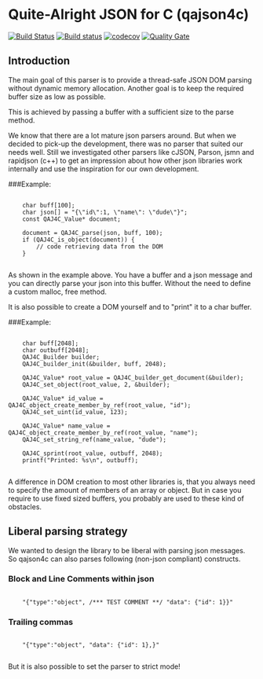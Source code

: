 # Quite-Alright JSON for C (qajson4c)

[![Build Status](https://travis-ci.org/USESystemEngineeringBV/qajson4c.svg?branch=master)](https://travis-ci.org/USESystemEngineeringBV/qajson4c) [![Build status](https://ci.appveyor.com/api/projects/status/9imof268cwquh463?svg=true)](https://ci.appveyor.com/project/DeHecht/qajson4c) [![codecov](https://codecov.io/gh/USESystemEngineeringBV/qajson4c/branch/master/graph/badge.svg)](https://codecov.io/gh/USESystemEngineeringBV/qajson4c) [![Quality Gate](https://sonarqube.com/api/badges/gate?key=nl.usetechnology.qajson4c-project)](https://sonarqube.com/dashboard/index/nl.usetechnology.qajson4c-project)


## Introduction

The main goal of this parser is to provide a thread-safe JSON DOM parsing without dynamic memory allocation.
Another goal is to keep the required buffer size as low as possible.

This is achieved by passing a buffer with a sufficient size to the parse method.

We know that there are a lot mature json parsers around. But when we decided to pick-up the development, there was no parser that suited our needs well. Still we investigated other parsers like cJSON, Parson, jsmn and rapidjson (c++) to get an impression about how other json libraries work internally and use the inspiration for our own development.


###Example:
```

	char buff[100];
	char json[] = "{\"id\":1, \"name\": \"dude\"}";
	const QAJ4C_Value* document;
	
	document = QAJ4C_parse(json, buff, 100);
	if (QAJ4C_is_object(document)) {
		// code retrieving data from the DOM
	}
	
```

As shown in the example above. You have a buffer and a json message and you can directly parse your json into this
buffer. Without the need to define a custom malloc, free method.

It is also possible to create a DOM yourself and to "print" it to a char buffer.

###Example:
```
	
	char buff[2048];
	char outbuff[2048];
	QAJ4C_Builder builder;
	QAJ4C_builder_init(&builder, buff, 2048);

	QAJ4C_Value* root_value = QAJ4C_builder_get_document(&builder);
	QAJ4C_set_object(root_value, 2, &builder);

	QAJ4C_Value* id_value = QAJ4C_object_create_member_by_ref(root_value, "id");
	QAJ4C_set_uint(id_value, 123);

    QAJ4C_Value* name_value = QAJ4C_object_create_member_by_ref(root_value, "name");
    QAJ4C_set_string_ref(name_value, "dude");

	QAJ4C_sprint(root_value, outbuff, 2048);
	printf("Printed: %s\n", outbuff);
	

```

A difference in DOM creation to most other libraries is, that you always need to specify the amount of members of an array or object. But in case you require to use fixed sized buffers, you probably are used to these kind of obstacles.

## Liberal parsing strategy

We wanted to design the library to be liberal with parsing json messages. So qajson4c can also parses following (non-json compliant) constructs.


### Block and Line Comments within json
```

	"{"type":"object", /*** TEST COMMENT **/ "data": {"id": 1}}"

```

### Trailing commas
```

	"{"type":"object", "data": {"id": 1},}"
	
```

But it is also possible to set the parser to strict mode!

